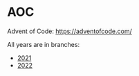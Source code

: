 # AOC

Advent of Code: https://adventofcode.com/

All years are in branches:

* [2021](https://github.com/andre-dasilva/aoc/tree/2021)
* [2022](https://github.com/andre-dasilva/aoc/tree/2022)

